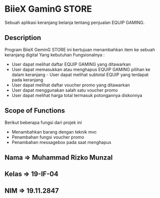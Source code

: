 ﻿# BiieX GaminG STORE
Sebuah aplikasi keranjang belanja tentang penjualan EQUIP GAMING.

## Description
Program BiieX GeminG STORE ini bertujuan menambahkan item ke sebuah keranjang digital
Yang kebutuhan Fungsionalnya :
- User dapat melihat daftar EQUIP GAMING yang ditawarkan 
- User dapat memasukkan atau menghapus EQUIP GAMING pilihan ke dalam keranjang - User dapat melihat subtotal EQUIP yang terdapat pada keranjang 
- User dapat melihat daftar voucher promo yang ditawarkan 
- User dapat menggunakan salah satu voucher promo 
- User dapat melihat harga total termasuk potongannya diskonnya

## Scope of Functions
Berikut beberapa fungsi dari projek ini

- Menambahkan barang dengan teknik mvc
- Penambahan fungsi voucher promo
- Penambahan messagebox pada saat menghapus


## Nama => Muhammad Rizko Munzal
## Kelas => 19-IF-04
## NIM   => 19.11.2847
>
